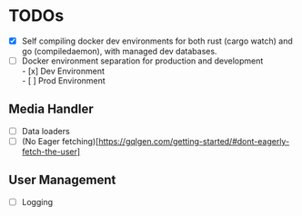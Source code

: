 # TODOs

- [x] Self compiling docker dev environments for both rust (cargo watch) and go (compiledaemon), with managed dev databases.
- [ ] Docker environment separation for production and development  
       - [x] Dev Environment  
       - [ ] Prod Environment

## Media Handler

- [ ] Data loaders
- [ ] (No Eager fetching)[https://gqlgen.com/getting-started/#dont-eagerly-fetch-the-user]

## User Management

- [ ] Logging
